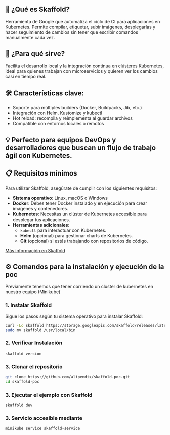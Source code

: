 ## 🔁 ¿Qué es Skaffold?

Herramienta de Google que automatiza el ciclo de CI para aplicaciones en Kubernetes. Permite compilar, etiquetar, subir imágenes, desplegarlas y hacer seguimiento de cambios sin tener que escribir comandos manualmente cada vez.

## 🚀 ¿Para qué sirve?

Facilita el desarrollo local y la integración continua en clústeres Kubernetes, ideal para quienes trabajan con microservicios y quieren ver los cambios casi en tiempo real.

## 🛠️ Características clave:

- Soporte para múltiples builders (Docker, Buildpacks, Jib, etc.)
- Integración con Helm, Kustomize y kubectl
- Hot reload: recompila y reimplementa al guardar archivos
- Compatible con entornos locales o remotos

## 💡 Perfecto para equipos DevOps y desarrolladores que buscan un flujo de trabajo ágil con Kubernetes.

## 📋 Requisitos mínimos

Para utilizar Skaffold, asegúrate de cumplir con los siguientes requisitos:

- **Sistema operativo**: Linux, macOS o Windows
- **Docker**: Debes tener Docker instalado y en ejecución para crear imágenes y contenedores.
- **Kubernetes**: Necesitas un clúster de Kubernetes accesible para desplegar tus aplicaciones.
- **Herramientas adicionales**:
  - `kubectl` para interactuar con Kubernetes.
  - **Helm** (opcional) para gestionar charts de Kubernetes.
  - **Git** (opcional) si estás trabajando con repositorios de código.

[Más información en Skaffold](https://skaffold.dev/)

## ⚙️ Comandos para la instalación y ejecución de la poc

Previamente tenemos que tener corriendo un cluster de kubernetes en nuestro equipo (Minikube)

### 1. Instalar Skaffold

Sigue los pasos según tu sistema operativo para instalar Skaffold:

  ```bash
  curl -Lo skaffold https://storage.googleapis.com/skaffold/releases/latest/skaffold-linux-amd64
  sudo mv skaffold /usr/local/bin
```

### 2. Verificar Instalación 

  ```bash
 skaffold version
```

### 3. Clonar el repositorio 

  ```bash
 git clone https://github.com/alipendix/skaffold-poc.git
 cd skaffold-poc
```

### 3. Ejecutar el ejemplo con Skaffold

  ```bash
 skaffold dev
```

### 3. Servicio accesible mediante

  ```bash
 minikube service skaffold-service
```


